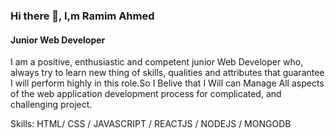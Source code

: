 ### Hi there 👋, I,m Ramim Ahmed
#### Junior Web Developer

I am a positive, enthusiastic and competent junior Web Developer who, always try to learn new thing of skills, qualities and attributes that guarantee I will perform highly in this role.So I Belive that I Will can Manage All aspects of the web application development process for complicated, and  challenging project.


Skills: HTML/ CSS / JAVASCRIPT / REACTJS / NODEJS / MONGODB







